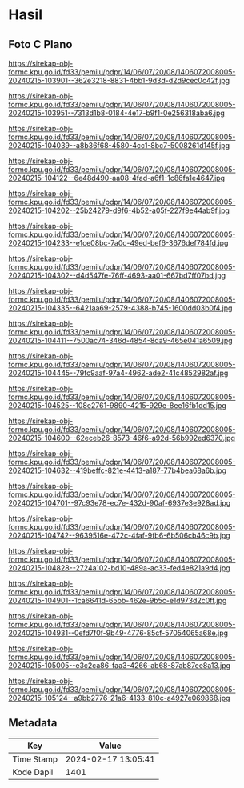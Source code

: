 # Hasil

## Foto C Plano

https://sirekap-obj-formc.kpu.go.id/fd33/pemilu/pdpr/14/06/07/20/08/1406072008005-20240215-103901--362e3218-8831-4bb1-9d3d-d2d9cec0c42f.jpg

https://sirekap-obj-formc.kpu.go.id/fd33/pemilu/pdpr/14/06/07/20/08/1406072008005-20240215-103951--7313d1b8-0184-4e17-b9f1-0e256318aba6.jpg

https://sirekap-obj-formc.kpu.go.id/fd33/pemilu/pdpr/14/06/07/20/08/1406072008005-20240215-104039--a8b36f68-4580-4cc1-8bc7-5008261d145f.jpg

https://sirekap-obj-formc.kpu.go.id/fd33/pemilu/pdpr/14/06/07/20/08/1406072008005-20240215-104122--6e48d490-aa08-4fad-a6f1-1c86fa1e4647.jpg

https://sirekap-obj-formc.kpu.go.id/fd33/pemilu/pdpr/14/06/07/20/08/1406072008005-20240215-104202--25b24279-d9f6-4b52-a05f-227f9e44ab9f.jpg

https://sirekap-obj-formc.kpu.go.id/fd33/pemilu/pdpr/14/06/07/20/08/1406072008005-20240215-104233--e1ce08bc-7a0c-49ed-bef6-3676def784fd.jpg

https://sirekap-obj-formc.kpu.go.id/fd33/pemilu/pdpr/14/06/07/20/08/1406072008005-20240215-104302--d4d547fe-76ff-4693-aa01-667bd7ff07bd.jpg

https://sirekap-obj-formc.kpu.go.id/fd33/pemilu/pdpr/14/06/07/20/08/1406072008005-20240215-104335--6421aa69-2579-4388-b745-1600dd03b0f4.jpg

https://sirekap-obj-formc.kpu.go.id/fd33/pemilu/pdpr/14/06/07/20/08/1406072008005-20240215-104411--7500ac74-346d-4854-8da9-465e041a6509.jpg

https://sirekap-obj-formc.kpu.go.id/fd33/pemilu/pdpr/14/06/07/20/08/1406072008005-20240215-104445--79fc9aaf-97a4-4962-ade2-41c4852982af.jpg

https://sirekap-obj-formc.kpu.go.id/fd33/pemilu/pdpr/14/06/07/20/08/1406072008005-20240215-104525--108e2761-9890-4215-929e-8ee16fb1dd15.jpg

https://sirekap-obj-formc.kpu.go.id/fd33/pemilu/pdpr/14/06/07/20/08/1406072008005-20240215-104600--62eceb26-8573-46f6-a92d-56b992ed6370.jpg

https://sirekap-obj-formc.kpu.go.id/fd33/pemilu/pdpr/14/06/07/20/08/1406072008005-20240215-104632--419beffc-821e-4413-a187-77b4bea68a6b.jpg

https://sirekap-obj-formc.kpu.go.id/fd33/pemilu/pdpr/14/06/07/20/08/1406072008005-20240215-104701--97c93e78-ec7e-432d-90af-6937e3e928ad.jpg

https://sirekap-obj-formc.kpu.go.id/fd33/pemilu/pdpr/14/06/07/20/08/1406072008005-20240215-104742--9639516e-472c-4faf-9fb6-6b506cb46c9b.jpg

https://sirekap-obj-formc.kpu.go.id/fd33/pemilu/pdpr/14/06/07/20/08/1406072008005-20240215-104828--2724a102-bd10-489a-ac33-fed4e821a9d4.jpg

https://sirekap-obj-formc.kpu.go.id/fd33/pemilu/pdpr/14/06/07/20/08/1406072008005-20240215-104901--1ca6641d-65bb-462e-9b5c-e1d973d2c0ff.jpg

https://sirekap-obj-formc.kpu.go.id/fd33/pemilu/pdpr/14/06/07/20/08/1406072008005-20240215-104931--0efd7f0f-9b49-4776-85cf-57054065a68e.jpg

https://sirekap-obj-formc.kpu.go.id/fd33/pemilu/pdpr/14/06/07/20/08/1406072008005-20240215-105005--e3c2ca86-faa3-4266-ab68-87ab87ee8a13.jpg

https://sirekap-obj-formc.kpu.go.id/fd33/pemilu/pdpr/14/06/07/20/08/1406072008005-20240215-105124--a9bb2776-21a6-4133-810c-a4927e069868.jpg


## Metadata

| Key        | Value               |
| ---------- | ------------------- |
| Time Stamp | 2024-02-17 13:05:41 |
| Kode Dapil | 1401                |



